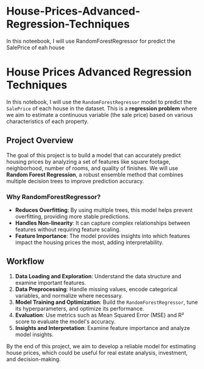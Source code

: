 # House-Prices-Advanced-Regression-Techniques
In this noteebook, I will use RandomForestRegressor for predict the SalePrice of eah house

# House Prices Advanced Regression Techniques

In this notebook, I will use the `RandomForestRegressor` model to predict the `SalePrice` of each house in the dataset. This is a **regression problem** where we aim to estimate a continuous variable (the sale price) based on various characteristics of each property.

## Project Overview

The goal of this project is to build a model that can accurately predict housing prices by analyzing a set of features like square footage, neighborhood, number of rooms, and quality of finishes. We will use **Random Forest Regression**, a robust ensemble method that combines multiple decision trees to improve prediction accuracy.

### Why RandomForestRegressor?

- **Reduces Overfitting**: By using multiple trees, this model helps prevent overfitting, providing more stable predictions.
- **Handles Non-linearity**: It can capture complex relationships between features without requiring feature scaling.
- **Feature Importance**: The model provides insights into which features impact the housing prices the most, adding interpretability.

## Workflow

1. **Data Loading and Exploration**: Understand the data structure and examine important features.
2. **Data Preprocessing**: Handle missing values, encode categorical variables, and normalize where necessary.
3. **Model Training and Optimization**: Build the `RandomForestRegressor`, tune its hyperparameters, and optimize its performance.
4. **Evaluation**: Use metrics such as Mean Squared Error (MSE) and R² score to evaluate the model's accuracy.
5. **Insights and Interpretation**: Examine feature importance and analyze model insights.

By the end of this project, we aim to develop a reliable model for estimating house prices, which could be useful for real estate analysis, investment, and decision-making.
